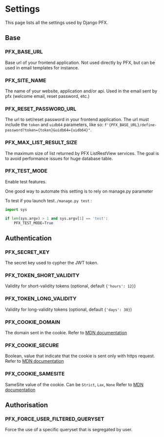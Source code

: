 # Settings
This page lists all the settings used by Django PFX.

## Base

### PFX_BASE_URL
Base url of your frontend application.
Not used directly by PFX, but can be used in email templates for instance.

### PFX_SITE_NAME
The name of your website, application and/or api.
Used in the email sent by pfx (welcome email, reset password, etc.)

### PFX_RESET_PASSWORD_URL
The url to set/reset password in your frontend application.
The url must include the `token` and `uidb64` parameters,
like so: `f'{PFX_BASE_URL}/define-password?token={token}&uidb64={uidb64}"`.

### PFX_MAX_LIST_RESULT_SIZE
The maximum size of list returned by PFX ListRestView services.
The goal is to avoid performance issues for huge database table.

### PFX_TEST_MODE

Enable test features.

One good way to automate this setting is to rely on manage.py parameter

To test if you launch test`./manage.py test` :
```python
import sys

if len(sys.argv) > 1 and sys.argv[1] == 'test':
    PFX_TEST_MODE=True
```


## Authentication

### PFX_SECRET_KEY
The secret key used to cypher the JWT token.

### PFX_TOKEN_SHORT_VALIDITY
Validity for short-validity tokens (optional, default `{'hours': 12}`)

### PFX_TOKEN_LONG_VALIDITY
Validity for long-validity tokens (optional, default `{'days': 30}`)

### PFX_COOKIE_DOMAIN
The domain sent in the cookie.
Refer to [MDN documentation](https://developer.mozilla.org/en-US/docs/Web/HTTP/Headers/Set-Cookie#domaindomain-value)

### PFX_COOKIE_SECURE
Boolean, value that indicate that the cookie is sent only with https request.
Refer to [MDN documentation](https://developer.mozilla.org/en-US/docs/Web/HTTP/Headers/Set-Cookie#secure)

### PFX_COOKIE_SAMESITE
SameSite value of the cookie.
Can be `Strict`, `Lax`, `None`
Refer to [MDN documentation](https://developer.mozilla.org/en-US/docs/Web/HTTP/Headers/Set-Cookie#samesitesamesite-value)

## Authorisation

### PFX_FORCE_USER_FILTERED_QUERYSET
Force the use of a specific queryset that is segregated by user.
